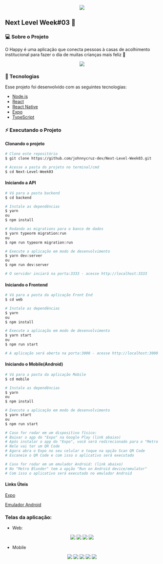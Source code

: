 <div align="center">
    <img src="./images/NLW.jpg"/>
</div>

## Next Level Week#03 🚀️

### 💻 Sobre o Projeto

O Happy é uma aplicação que conecta pessoas à casas de acolhimento institucional para fazer o dia de muitas crianças mais feliz 💜

<div align="center">
    <img src="./images/Capa.png"/>
</div>

### 🚀 Tecnologias

Esse projeto foi desenvolvido com as seguintes tecnologias:

- [Node.js](https://nodejs.org/en/)
- [React](https://reactjs.org)
- [React Native](https://facebook.github.io/react-native/)
- [Expo](https://expo.io/)
- [TypeScript](https://www.typescriptlang.org/)

### :zap: Executando o Projeto
#### Clonando o projeto
```sh
# Clone este repositório
$ git clone https://github.com/johnnycruz-dev/Next-Level-Week03.git

# Acesse a pasta do projeto no terminal/cmd
$ cd Next-Level-Week03
```
#### Iniciando a API
```sh
# Vá para a pasta backend
$ cd backend

# Instale as dependências
$ yarn
ou
$ npm install

# Rodando as migrations para o banco de dados
$ yarn typeorm migration:run
ou
$ npm run typeorm migration:run

# Execute a aplicação em modo de desenvolvimento
$ yarn dev:server
ou
$ npm run dev:server

# O servidor inciará na porta:3333 - acesse http://localhost:3333 
```

#### Iniciando o Frontend
```sh
# Vá para a pasta da aplicação Front End
$ cd web

# Instale as dependências
$ yarn
ou
$ npm install

# Execute a aplicação em modo de desenvolvimento
$ yarn start
ou
$ npm run start

# A aplicação será aberta na porta:3000 - acesse http://localhost:3000
```
#### Iniciando o Mobile(Android)
```sh
# Vá para a pasta da aplicação Mobile
$ cd mobile

# Instale as dependências
$ yarn
ou
$ npm install

# Execute a aplicação em modo de desenvolvimento
$ yarn start
ou
$ npm run start

# Caso for rodar em um dispositivo físico:
# Baixar o app do "Expo" na Google Play (link abaixo)
# Após instalar o app do "Expo", você será redirecionado para o "Metro Bundler"
# Nele vai ter um QR Code
# Agora abra o Expo no seu celular e toque na opção Scan QR Code
# Escaneie o QR Code e com isso o aplicativo será executado

# Caso for rodar em um emulador Android: (link abaixo)
# No "Metro Blunder" tem a opção "Run on Android device/emulator"
# Com isso o aplicativo será executado no emulador Android
```

#### Links Úteis
<a href="https://play.google.com/store/apps/details?id=host.exp.exponent">Expo</a>

<a href="https://react-native.rocketseat.dev/android/emulador">Emulador Android</a>

### Telas da aplicação:

-  Web:

<div align="center">
    <img src="./images/Web-Home.png"/>
    <img src="./images/Web-Mapa.png"/>
    <img src="./images/Web-Detalhes.png"/>
    <img src="./images/Web-Cadastro.png"/>
</div>

- Mobile

<div align="center">
    <img src="./images/Mobile-Home.png"/>
    <img src="./images/Mobile-Mapa.png"/>
    <img src="./images/Mobile-Mapa-Add.png"/>
    <img src="./images/Mobile-Detalhes.png"/>
    <img src="./images/Mobile-Cadastro.png"/>
</div>


